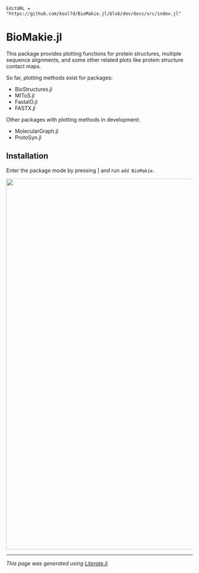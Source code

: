 ```@meta
EditURL = "https://github.com/kool7d/BioMakie.jl/blob/dev/docs/src/index.jl"
```

# BioMakie.jl

This package provides plotting functions for protein structures, multiple sequence alignments, and some
other related plots like protein structure contact maps.

So far, plotting methods exist for packages:
- BioStructures.jl
- MIToS.jl
- FastaIO.jl
- FASTX.jl

Other packages with plotting methods in development:
- MolecularGraph.jl
- ProtoSyn.jl


## Installation

Enter the package mode by pressing ] and run `add BioMakie`.

<img src="https://github.com/goswami-rahul/alien-invasion-game/blob/master/assets/demo.gif" width=1000>

---

*This page was generated using [Literate.jl](https://github.com/fredrikekre/Literate.jl).*

